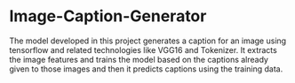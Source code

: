 # Image-Caption-Generator
The model developed in this project generates a caption for an image using tensorflow and related technologies like VGG16 and Tokenizer. It extracts the image features and trains the model based on the captions already given to those images and then it predicts captions using the training data.

